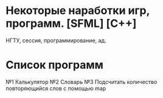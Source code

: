 Некоторые наработки игр, программ. [SFML] [C++]
=========
НГТУ, сессия, программирование, ад.

Список программ
=========
№1 Калькулятор
№2 Словарь
№3 Подсчитать количество повторяющийся слов с помощью map
